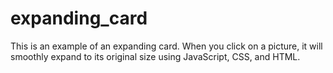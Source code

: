 # expanding_card
This is an example of an expanding card. When you click on a picture, it will smoothly expand to its original size using JavaScript, CSS, and HTML. 

